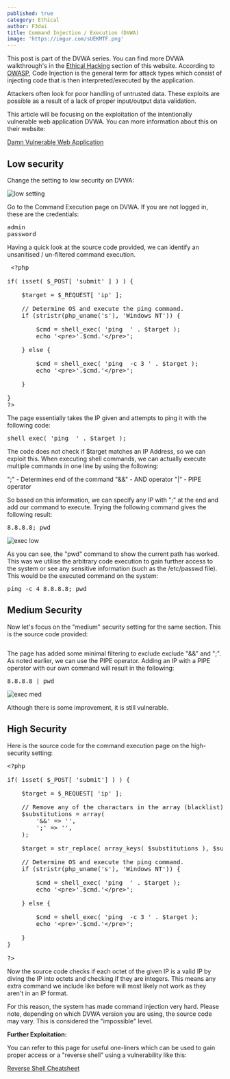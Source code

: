 ```yaml
---
published: true
category: Ethical
author: F3dai
title: Command Injection / Execution (DVWA)
image: 'https://imgur.com/sUEKMTF.png'
---
```


This post is part of the DVWA series. You can find more DVWA walkthrough's in the [Ethical Hacking](/ethicalhacking/) section of this website. According to [OWASP](https://owasp.org/www-community/attacks/Code_Injection), Code Injection is the general term for attack types which consist of injecting code that is then interpreted/executed by the application. 

Attackers often look for poor handling of untrusted data. These exploits are possible as a result of a lack of proper input/output data validation.

This article will be focusing on the exploitation of the intentionally vulnerable web application DVWA. You can more information about this on their website:

[Damn Vulnerable Web Application](http://www.dvwa.co.uk/)

## Low security

Change the setting to low security on DVWA:

![low setting](https://imgur.com/xxzUmYh.png)

Go to the Command Execution page on DVWA. If you are not logged in, these are the credentials:

<pre>admin
password</pre>

Having a quick look at the source code provided, we can identify an unsanitised / un-filtered command execution. 

<pre> &lt;?php

if( isset( $_POST[ 'submit' ] ) ) {

    $target = $_REQUEST[ 'ip' ];

    // Determine OS and execute the ping command.
    if (stristr(php_uname('s'), 'Windows NT')) { 
    
        $cmd = shell_exec( 'ping  ' . $target );
        echo '&lt;pre&gt;'.$cmd.'&lt;/pre&gt;';
        
    } else { 
    
        $cmd = shell_exec( 'ping  -c 3 ' . $target );
        echo '&lt;pre&gt;'.$cmd.'&lt;/pre&gt;';
        
    }
    
}
?&gt; </pre>

The page essentially takes the IP given and attempts to ping it with the following code:

<pre>shell_exec( 'ping  ' . $target ); </pre>

The code does not check if $target matches an IP Address, so we can exploit this. When executing shell commands, we can actually execute multiple commands in one line by using the following:

";" - Determines end of the command
"&&" - AND operator
"|" - PIPE operator

So based on this information, we can specify any IP with ";" at the end and add our command to execute. Trying the following command gives the following result:

<pre>8.8.8.8; pwd</pre>

![exec low](https://imgur.com/CPlhicJ.png)

As you can see, the "pwd" command to show the current path has worked. This was we utilise the arbitrary code execution to gain further access to the system or see any sensitive information (such as the /etc/passwd file). This would be the executed command on the system:

<pre>ping -c 4 8.8.8.8; pwd</pre>

## Medium Security

Now let's focus on the "medium" security setting for the same section. This is the source code provided:

<pre></pre>

The page has added some minimal filtering to exclude exclude "&&" and ";". As noted earlier, we can use the PIPE operator. Adding an IP with a PIPE operator with our own command will result in the following:

<pre>8.8.8.8 | pwd</pre>

![exec med](https://imgur.com/xhCAbRJ.png)

Although there is some improvement, it is still vulnerable.

## High Security

Here is the source code for the command execution page on the high-security setting:

<pre>&lt;?php

if( isset( $_POST[ 'submit'] ) ) {

    $target = $_REQUEST[ 'ip' ];

    // Remove any of the charactars in the array (blacklist).
    $substitutions = array(
        '&amp;&amp;' =&gt; '',
        ';' =&gt; '',
    );

    $target = str_replace( array_keys( $substitutions ), $substitutions, $target );
    
    // Determine OS and execute the ping command.
    if (stristr(php_uname('s'), 'Windows NT')) { 
    
        $cmd = shell_exec( 'ping  ' . $target );
        echo '&lt;pre&gt;'.$cmd.'&lt;/pre&gt;';
        
    } else { 
    
        $cmd = shell_exec( 'ping  -c 3 ' . $target );
        echo '&lt;pre&gt;'.$cmd.'&lt;/pre&gt;';
        
    }
}

?&gt;  </pre>

Now the source code checks if each octet of the given IP is a valid IP by diving the IP into octets and checking if they are integers. This means any extra command we include like before will most likely not work as they aren't in an IP format.

For this reason, the system has made command injection very hard. Please note, depending on which DVWA version you are using, the source code may vary. This is considered the "impossible" level. 

**Further Exploitation:**

You can refer to this page for useful one-liners which can be used to gain proper access or a "reverse shell" using a vulnerability like this:

[Reverse Shell Cheatsheet](cheatsheet/Reverse_Payload_Cheatsheet/)



